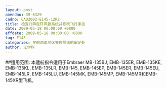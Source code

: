 ```yaml
---
layout: post
amendno: 39-6329
cadno: CAD2002-E145-12R2
title: 检查升降舵阵风锁系统并修改飞行手册
date: 2009-05-18 00:00:00 +0800
effdate: 2009-05-18 00:00:00 +0800
tag: E145
categories: 民航西南地区管理局适航审定处
author: 江学科
---
```


##适用范围:
本适航指令适用于Embraer MB-135BJ, EMB-135ER, EMB-135KE, EMB-135KL, EMB-135LR, EMB-145, EMB-145EP, EMB-145ER, EMB-145EU, EMB-145LR, EMB-145LU, EMB-145MK, EMB-145MP, EMB-145MR和EMB-145XR型飞机。


